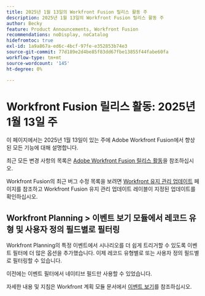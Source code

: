 ```yaml
---
title: 2025년 1월 13일의 Workfront Fusion 릴리스 활동 주
description: 2025년 1월 13일의 Workfront Fusion 릴리스 활동 주
author: Becky
feature: Product Announcements, Workfront Fusion
recommendations: noDisplay, noCatalog
hidefromtoc: true
exl-id: 1a9a867a-ed6c-4bcf-97fe-e352853b74e3
source-git-commit: 77d189e2d4be85f83dd67fbe13855f44fabe60fa
workflow-type: tm+mt
source-wordcount: '145'
ht-degree: 0%

---
```


# Workfront Fusion 릴리스 활동: 2025년 1월 13일 주

이 페이지에서는 2025년 1월 13일이 있는 주에 Adobe Workfront Fusion에서 향상된 모든 기능에 대해 설명합니다.

최근 모든 변경 사항의 목록은 [Adobe Workfront Fusion 릴리스 활동](/help/workfront-fusion/fusion-product-releases/fusion-release-activity.md)을 참조하십시오.

Workfront Fusion의 최근 버그 수정 목록을 보려면 [Workfront 유지 관리 업데이트](https://experienceleague.adobe.com/en/docs/workfront-known-issues/releases/current-updates) 페이지를 참조하고 Workfront Fusion 유지 관리 업데이트 레이블이 지정된 업데이트를 확인하십시오.

## Workfront Planning > 이벤트 보기 모듈에서 레코드 유형 및 사용자 정의 필드별로 필터링

Workfront Planning의 특정 이벤트에서 시나리오를 더 쉽게 트리거할 수 있도록 이벤트 필터에 더 많은 옵션을 추가했습니다. 이제 레코드 유형별로 또는 사용자 정의 필드별로 필터링할 수 있습니다.

이전에는 이벤트 필터에서 네이티브 필드만 사용할 수 있었습니다.

자세한 내용 및 지침은 Workfront 계획 모듈 문서에서 [이벤트 보기](/help/workfront-fusion/references/apps-and-modules/adobe-connectors/workfront-planning-modules.md#watch-events)를 참조하십시오.
